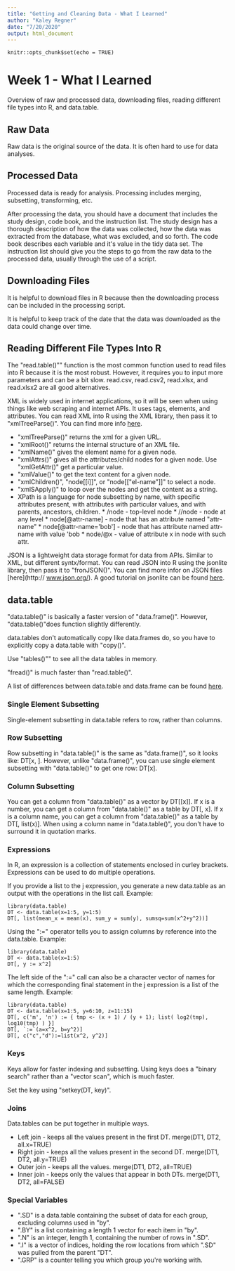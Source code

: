 ```yaml
---
title: "Getting and Cleaning Data - What I Learned"
author: "Kaley Regner"
date: "7/20/2020"
output: html_document
---
```


```{r setup, include=FALSE}
knitr::opts_chunk$set(echo = TRUE)
```

# Week 1 - What I Learned

Overview of raw and processed data, downloading files, reading different file 
types into R, and data.table. 

## Raw Data

Raw data is the original source of the data. It is often hard to use for data 
analyses. 

## Processed Data

Processed data is ready for analysis. Processing includes merging, subsetting,
transforming, etc. 

After processing the data, you should have a document that includes the study
design, code book, and the instruction list. The study design has a thorough
description of how the data was collected, how the data was extracted from the 
database, what was excluded, and so forth. The code book describes each 
variable and it's value in the tidy data set. The instruction list should give 
you the steps to go from the raw data to the processed data, usually through 
the use of a script. 

## Downloading Files

It is helpful to download files in R because then the downloading process can 
be included in the processing script. 

It is helpful to keep track of the date that the data was downloaded as the 
data could change over time. 

## Reading Different File Types Into R

The "read.table()"" function is the most common function used to read files into
R because it is the most robust. However, it requires you to input more 
parameters and can be a bit slow. read.csv, read.csv2, read.xlsx, and read.xlsx2
are all good alternatives.

XML is widely used in internet applications, so it will be seen when using 
things like web scraping and internet APIs. It uses tags, elements, and 
attributes. You can read XML into R using the XML library, then pass it to 
"xmlTreeParse()". You can find more info [here](http://www.stat.berkeley.edu/~statcur/Workshop2/Presentations/XML.pdf).
* "xmlTreeParse()" returns the xml for a given URL.
* "xmlRoot()" returns the internal structure of an XML file.
* "xmlName()" gives the element name for a given node.
* "xmlAttrs()" gives all the attributes/child nodes for a given node. Use 
"xmlGetAttr()" get a particular value.
* "xmlValue()" to get the text content for a given node.
* "xmlChildren()", "node[[i]]", or "node[["el-name"]]" to select a node.
* "xmlSApply()" to loop over the nodes and get the content as a string.
* XPath is a language for node subsetting by name, with specific attributes 
present, with attributes with particular values, and with parents, ancestors,
children.
        * /node - top-level node
        * //node - node at any level
        * node[@attr-name] - node that has an attribute named "attr-name"
        * node[@attr-name='bob'] - node that has attribute named attr-name with
        value 'bob
        * node/@x - value of attribute x in node with such attr. 

JSON is a lightweight data storage format for data from APIs. Similar to XML,
but different syntx/format. You can read JSON into R using the jsonlite library,
then pass it to "fronJSON()". You can find more infor on JSON files [here](http:// www.json.org/). 
A good tutorial on jsonlite can be found [here](http://www.r-bloggers.com/new-package-jsonlite-a-smarter-json-encoderdecoder/).

## data.table

"data.table()" is basically a faster version of "data.frame()". However,
"data.table()"does function slightly differently. 

data.tables don't automatically copy like data.frames do, so you have to
explicitly copy a data.table with "copy()".

Use "tables()"" to see all the data tables in memory.

"fread()" is much faster than "read.table()". 

A list of differences between data.table and data.frame can be found [here](http://stackoverflow.com/questions/13618488/what-you-can-do-with-data-frame-that-you-cant-in-data-table).

### Single Element Subsetting

Single-element subsetting in data.table refers to row, rather than columns.

### Row Subsetting

Row subsetting in "data.table()" is the same as "data.frame()", so it looks
like: DT[x, ]. However, unlike "data.frame()", you can use single element
subsetting with "data.table()" to get one row: DT[x].

### Column Subsetting

You can get a column from "data.table()" as a vector by DT[[x]]. If x is a
number, you can get a column from "data.table()" as a table by DT[, x]. If x is 
a column name, you can get a column from "data.table()" as a table by 
DT[, list(x)]. When using a column name in "data.table()", you don't have to 
surround it in quotation marks. 

### Expressions

In R, an expression is a collection of statements enclosed in curley brackets.
Expressions can be used to do multiple operations.

If you provide a list to the j expression, you generate a new data.table as an 
output with the operations in the list call. Example:
```{r}
library(data.table)
DT <- data.table(x=1:5, y=1:5)
DT[, list(mean_x = mean(x), sum_y = sum(y), sumsq=sum(x^2+y^2))]
```

Using the ":=" operator tells you to assign columns by reference into the 
data.table. Example:
```{r}
library(data.table)
DT <- data.table(x=1:5)
DT[, y := x^2]
```

The left side of the ":=" call can also be a character vector of names for 
which the corresponding final statement in the j expression is a list of the 
same length. Example:
```{r}
library(data.table)
DT <- data.table(x=1:5, y=6:10, z=11:15)
DT[, c('m', 'n') := { tmp <- (x + 1) / (y + 1); list( log2(tmp), log10(tmp) ) }]
DT[, `:=`(a=x^2, b=y^2)]
DT[, c("c","d"):=list(x^2, y^2)]
```

### Keys

Keys allow for faster indexing and subsetting. Using keys does a "binary search"
rather than a "vector scan", which is much faster.

Set the key using "setkey(DT, key)".

### Joins

Data.tables can be put together in multiple ways.
* Left join - keeps all the values present in the first DT. 
merge(DT1, DT2, all.x=TRUE)
* Right join - keeps all the values present in the second DT. 
merge(DT1, DT2, all.y=TRUE)
* Outer join - keeps all the values.
merge(DT1, DT2, all=TRUE)
* Inner join - keeps only the values that appear in both DTs.
merge(DT1, DT2, all=FALSE)

### Special Variables

* ".SD" is a data.table containing the subset of data for each group, excluding
columns used in "by".
* ".BY" is a list containing a length 1 vector for each item in "by".
* ".N" is an integer, length 1, containing the number of rows in ".SD".
* ".I" is a vector of indices, holding the row locations from which ".SD" was
pulled from the parent "DT".
* ".GRP" is a counter telling you which group you're working with.
